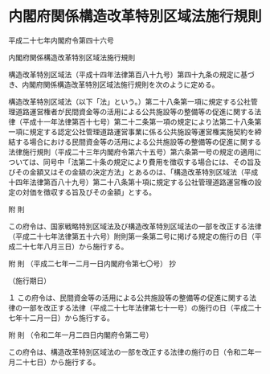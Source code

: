 # 内閣府関係構造改革特別区域法施行規則

平成二十七年内閣府令第四十六号

内閣府関係構造改革特別区域法施行規則

構造改革特別区域法（平成十四年法律第百八十九号）第四十九条の規定に基づき、内閣府関係構造改革特別区域法施行規則を次のように定める。

構造改革特別区域法（以下「法」という。）第二十八条第一項に規定する公社管理道路運営権者が民間資金等の活用による公共施設等の整備等の促進に関する法律（平成十一年法律第百十七号）第二十二条第一項の規定により法第二十八条第一項に規定する認定公社管理道路運営事業に係る公共施設等運営権実施契約を締結する場合における民間資金等の活用による公共施設等の整備等の促進に関する法律施行規則（平成二十三年内閣府令第六十五号）第六条第一号の規定の適用については、同号中「法第二十条の規定により費用を徴収する場合には、その旨及びその金額又はその金額の決定方法」とあるのは、「構造改革特別区域法（平成十四年法律第百八十九号）第二十八条第十項に規定する公社管理道路運営権の設定の対価を徴収する旨及びその金額」とする。

附 則

この府令は、国家戦略特別区域法及び構造改革特別区域法の一部を改正する法律（平成二十七年法律第五十六号）附則第一条第二号に掲げる規定の施行の日（平成二十七年八月三日）から施行する。

附 則 （平成二七年一二月一日内閣府令第七〇号） 抄

（施行期日）

１ この府令は、民間資金等の活用による公共施設等の整備等の促進に関する法律の一部を改正する法律（平成二十七年法律第七十一号）の施行の日（平成二十七年十二月一日）から施行する。

附 則 （令和二年一月二四日内閣府令第二号）

この府令は、構造改革特別区域法の一部を改正する法律の施行の日（令和二年一月二十七日）から施行する。
